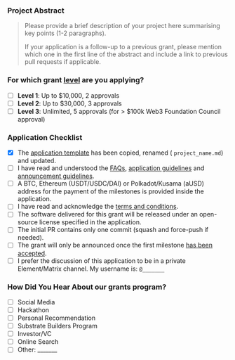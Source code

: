 ### Project Abstract

> Please provide a brief description of your project here summarising key points (1-2 paragraphs).
>
> If your application is a follow-up to a previous grant, please mention which one in the first line of the abstract and include a link to previous pull requests if applicable.

### For which grant [level](https://github.com/w3f/Grants-Program#level_slider-levels) are you applying?

- [ ] **Level 1**:  Up to $10,000, 2 approvals
- [ ] **Level 2**:  Up to $30,000, 3 approvals
- [ ] **Level 3**:  Unlimited, 5 approvals (for > $100k Web3 Foundation Council approval)

### Application Checklist

- [x] The [application template](https://github.com/w3f/Grants-Program/blob/master/applications/application-template.md) has been copied, renamed ( `project_name.md`) and updated.
- [ ] I have read and understood the [FAQs](https://github.com/w3f/Grants-Program/blob/master/docs/faq.md), [application guidelines](https://github.com/w3f/Grants-Program/blob/master/docs/grant_guidelines_per_category.md) and [announcement guidelines](https://github.com/w3f/Grants-Program/blob/master/docs/announcement-guidelines.md).
- [ ] A BTC, Ethereum (USDT/USDC/DAI) or Polkadot/Kusama (aUSD) address for the payment of the milestones is provided inside the application.
- [ ] I have read and acknowledge the [terms and conditions](https://github.com/w3f/Grants-Program/blob/master/docs/T&Cs.md).
- [ ] The software delivered for this grant will be released under an open-source license specified in the application.
- [ ] The initial PR contains only one commit (squash and force-push if needed).
- [ ] The grant will only be announced once the first milestone [has been accepted](https://github.com/w3f/Grant-Milestone-Delivery#process).
- [ ] I prefer the discussion of this application to be in a private Element/Matrix channel. My username is: ``@_______``

### How Did You Hear About our grants program?

- [ ] Social Media
- [ ] Hackathon
- [ ] Personal Recommendation
- [ ] Substrate Builders Program
- [ ] Investor/VC
- [ ] Online Search
- [ ] Other: _______
